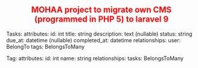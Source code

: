<h2 align="center" style="color: red;">MOHAA project to migrate own CMS (programmed in PHP 5) to laravel 9</h2>


<p>
Tasks:
  attributes:
    id: int
    title: string
    description: text (nullable)
    status: string
    due_at: datetime (nullable)
    completed_at: datetime
  relationships:
    user: BelongTo
    tags: BelongsToMany


Tag:
  attributes:
    id: int
    name: string
  relationships:
    tasks: BelongsToMany
</p>
